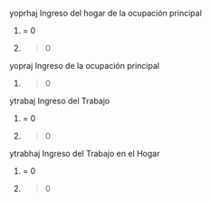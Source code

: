 yoprhaj Ingreso del hogar de la ocupación principal

1. = 0
2. > 0

yopraj Ingreso de la ocupación principal

1. > 0

ytrabaj  Ingreso del Trabajo

1. = 0
2. > 0

ytrabhaj  Ingreso del Trabajo en el Hogar
 
1. = 0
2. > 0
